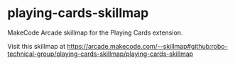 # playing-cards-skillmap
MakeCode Arcade skillmap for the Playing Cards extension.

Visit this skillmap at
<https://arcade.makecode.com/--skillmap#github:robo-technical-group/playing-cards-skillmap/playing-cards-skillmap>
